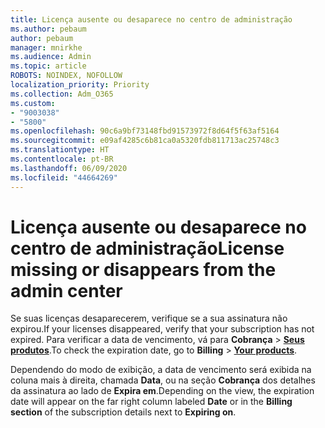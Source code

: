 ```yaml
---
title: Licença ausente ou desaparece no centro de administração
ms.author: pebaum
author: pebaum
manager: mnirkhe
ms.audience: Admin
ms.topic: article
ROBOTS: NOINDEX, NOFOLLOW
localization_priority: Priority
ms.collection: Adm_O365
ms.custom:
- "9003038"
- "5800"
ms.openlocfilehash: 90c6a9bf73148fbd91573972f8d64f5f63af5164
ms.sourcegitcommit: e09af4285c6b81ca0a5320fdb811713ac25748c3
ms.translationtype: HT
ms.contentlocale: pt-BR
ms.lasthandoff: 06/09/2020
ms.locfileid: "44664269"
---
```

# <a name="license-missing-or-disappears-from-the-admin-center"></a><span data-ttu-id="ed69f-102">Licença ausente ou desaparece no centro de administração</span><span class="sxs-lookup"><span data-stu-id="ed69f-102">License missing or disappears from the admin center</span></span>


<span data-ttu-id="ed69f-103">Se suas licenças desaparecerem, verifique se a sua assinatura não expirou.</span><span class="sxs-lookup"><span data-stu-id="ed69f-103">If your licenses disappeared, verify that your subscription has not expired.</span></span> <span data-ttu-id="ed69f-104">Para verificar a data de vencimento, vá para **Cobrança**  >  **[Seus produtos](https://go.microsoft.com/fwlink/p/?linkid=842054)**.</span><span class="sxs-lookup"><span data-stu-id="ed69f-104">To check the expiration date, go to  **Billing**  >  **[Your products](https://go.microsoft.com/fwlink/p/?linkid=842054)**.</span></span>  

<span data-ttu-id="ed69f-105">Dependendo do modo de exibição, a data de vencimento será exibida na coluna mais à direita, chamada **Data**, ou na seção **Cobrança** dos detalhes da assinatura ao lado de **Expira em**.</span><span class="sxs-lookup"><span data-stu-id="ed69f-105">Depending on the view, the expiration date will appear on the far right column labeled  **Date**  or in the  **Billing section**  of the subscription details next to  **Expiring on**.</span></span>